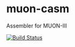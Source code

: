 
# muon-casm
Assembler for MUON-III 

[![Build Status](https://jenkins.i-am.cool/buildStatus/icon?job=muon-casm%2Fmaster)](https://jenkins.i-am.cool/job/muon-casm/job/master/)
